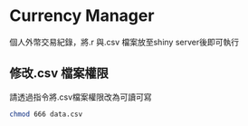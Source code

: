 # Currency Manager
個人外幣交易紀錄，將.r 與.csv 檔案放至shiny server後即可執行
## 修改.csv 檔案權限
請透過指令將.csv檔案權限改為可讀可寫
```Bash
chmod 666 data.csv
```
